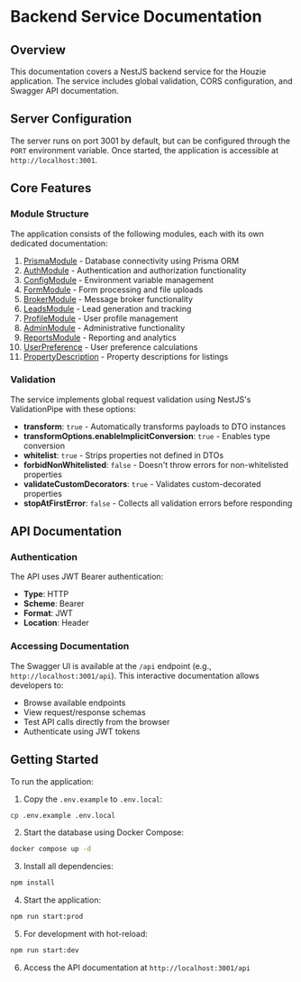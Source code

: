 # Backend Service Documentation

## Overview

This documentation covers a NestJS backend service for the Houzie application. The service includes global validation, CORS configuration, and Swagger API documentation.

## Server Configuration

The server runs on port 3001 by default, but can be configured through the `PORT` environment variable. Once started, the application is accessible at `http://localhost:3001`.

## Core Features

### Module Structure

The application consists of the following modules, each with its own dedicated documentation:

1. [PrismaModule](./docs/modules/prisma/README.md) - Database connectivity using Prisma ORM
2. [AuthModule](./docs/modules/auth.md) - Authentication and authorization functionality
3. [ConfigModule](./docs/modules/config.md) - Environment variable management
4. [FormModule](./docs/modules/form.md) - Form processing and file uploads
5. [BrokerModule](./docs/modules/broker.md) - Message broker functionality
6. [LeadsModule](./docs/modules/leads.md) - Lead generation and tracking
7. [ProfileModule](./docs/modules/profile.md) - User profile management
8. [AdminModule](./docs/modules/admin.md) - Administrative functionality
9. [ReportsModule](./docs/modules/reports.md) - Reporting and analytics
10. [UserPreference](./docs/modules/user-preference.md) - User preference calculations
11. [PropertyDescription](./docs/modules/property-description.md) - Property descriptions for listings

### Validation

The service implements global request validation using NestJS's ValidationPipe with these options:

- **transform**: `true` - Automatically transforms payloads to DTO instances
- **transformOptions.enableImplicitConversion**: `true` - Enables type conversion
- **whitelist**: `true` - Strips properties not defined in DTOs
- **forbidNonWhitelisted**: `false` - Doesn't throw errors for non-whitelisted properties
- **validateCustomDecorators**: `true` - Validates custom-decorated properties
- **stopAtFirstError**: `false` - Collects all validation errors before responding

## API Documentation

### Authentication

The API uses JWT Bearer authentication:

- **Type**: HTTP
- **Scheme**: Bearer
- **Format**: JWT
- **Location**: Header

### Accessing Documentation

The Swagger UI is available at the `/api` endpoint (e.g., `http://localhost:3001/api`). This interactive documentation allows developers to:

- Browse available endpoints
- View request/response schemas
- Test API calls directly from the browser
- Authenticate using JWT tokens

## Getting Started

To run the application:

1. Copy the `.env.example` to `.env.local`:

```bash
cp .env.example .env.local
```

2. Start the database using Docker Compose:

```bash
docker compose up -d 
```

3. Install all dependencies:

```bash
npm install
```

4. Start the application:

```bash
npm run start:prod
```

5. For development with hot-reload:

```bash
npm run start:dev
```

6. Access the API documentation at `http://localhost:3001/api`

